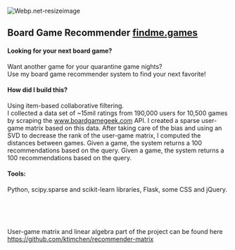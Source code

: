 ![Webp.net-resizeimage](https://user-images.githubusercontent.com/36734709/100307578-3b262700-2f74-11eb-9f93-c9699008f16b.jpg)

## Board Game Recommender <a href="http://www.findme.games">findme.games</a>

#### Looking for your next board game?
Want another game for your quarantine game nights? <br>
Use my board game recommender system to find your next favorite!
#### How did I build this? <br>
Using item-based collaborative filtering. <br>
I collected a data set of ~15mil ratings from 190,000 users for 10,500 games by scraping the www.boardgamegeek.com API. I created a sparse user-game matrix based on this data.
After taking care of the bias and using an SVD to decrease the rank of the user-game matrix, I computed the distances between games. Given a game, the system returns a 100 recommendations based on the query.
Given a game, the system returns a 100 recommendations based on the query.
#### Tools: <br>
Python, scipy.sparse and scikit-learn libraries, Flask, some CSS and jQuery.


<br>
<br>
<br>

User-game matrix and linear algebra part of the project can be found here https://github.com/ktimchen/recommender-matrix

